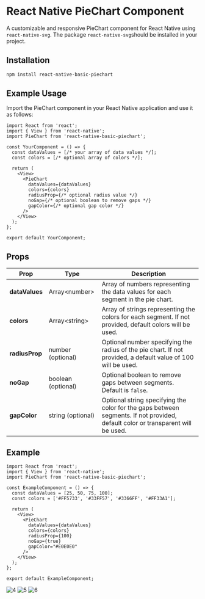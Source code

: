 # React Native PieChart Component

A customizable and responsive PieChart component for React Native using `react-native-svg`.
The package `react-native-svg`should be installed in your project.

## Installation

```bash
npm install react-native-basic-piechart
```

## Example Usage

Import the PieChart component in your React Native application and use it as follows:

```JS
import React from 'react';
import { View } from 'react-native';
import PieChart from 'react-native-basic-piechart';

const YourComponent = () => {
  const dataValues = [/* your array of data values */];
  const colors = [/* optional array of colors */];

  return (
    <View>
      <PieChart
        dataValues={dataValues}
        colors={colors}
        radiusProp={/* optional radius value */}
        noGap={/* optional boolean to remove gaps */}
        gapColor={/* optional gap color */}
      />
    </View>
  );
};

export default YourComponent;
```

## Props

| Prop         | Type              | Description                                                                             |
|--------------|-------------------|-----------------------------------------------------------------------------------------|
| **dataValues** | Array\<number\>    | Array of numbers representing the data values for each segment in the pie chart.         |
| **colors**     | Array\<string\>    | Array of strings representing the colors for each segment. If not provided, default colors will be used. |
| **radiusProp** | number (optional)  | Optional number specifying the radius of the pie chart. If not provided, a default value of 100 will be used. |
| **noGap**      | boolean (optional) | Optional boolean to remove gaps between segments. Default is `false`.                     |
| **gapColor**   | string (optional)  | Optional string specifying the color for the gaps between segments. If not provided, default color or transparent will be used. |

## Example

```JS
import React from 'react';
import { View } from 'react-native';
import PieChart from 'react-native-basic-piechart';

const ExampleComponent = () => {
  const dataValues = [25, 50, 75, 100];
  const colors = ['#FF5733', '#33FF57', '#3366FF', '#FF33A1'];

  return (
    <View>
      <PieChart
        dataValues={dataValues}
        colors={colors}
        radiusProp={100}
        noGap={true}
        gapColor="#E0E0E0"
      />
    </View>
  );
};

export default ExampleComponent;

```
![4](https://github.com/bahaakyol/react-native-basic-piechart/assets/81897405/d0353c5b-53fd-4a2e-aeaa-dff84f45dde9)
![5](https://github.com/bahaakyol/react-native-basic-piechart/assets/81897405/434a3c0d-6b54-4eca-bac8-2f45f5b69fb5)
![6](https://github.com/bahaakyol/react-native-basic-piechart/assets/81897405/4ecabd63-9d99-43eb-822f-8c6695294afe)


